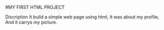 #MY FIRST HTML PROJECT

Discription
It build a simple web page using html, 
It was about my profile,
And it carrys my picture.
